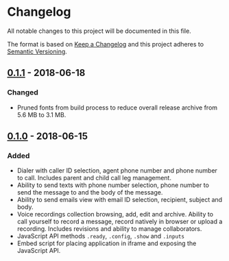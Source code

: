# Changelog
All notable changes to this project will be documented in this file.

The format is based on [Keep a Changelog](http://keepachangelog.com/en/1.0.0/)
and this project adheres to [Semantic Versioning](http://semver.org/spec/v2.0.0.html).

## [0.1.1] - 2018-06-18
### Changed
- Pruned fonts from build process to reduce overall release archive from 5.6 MB to 3.1 MB.

## [0.1.0] - 2018-06-15
### Added
- Dialer with caller ID selection, agent phone number and phone number to call. Includes parent and child call leg management.
- Ability to send texts with phone number selection, phone number to send the message to and the body of the message.
- Ability to send emails view with email ID selection, recipient, subject and body.
- Voice recordings collection browsing, add, edit and archive. Ability to call yourself to record a message, record natively in browser or upload a recording. Includes revisions and ability to manage collaborators.
- JavaScript API methods `.ready`, `.config`, `.show` and `.inputs`
- Embed script for placing application in iframe and exposing the JavaScript API.

[0.1.1]: https://github.com/omnigage/omnigage-terminal.js/releases/tag/0.1.1
[0.1.0]: https://github.com/omnigage/omnigage-terminal.js/releases/tag/0.1.0
